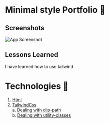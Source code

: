 # Minimal style Portfolio 📝  
  
## Screenshots  
![App Screenshot](https://assets.grok.com/users/3cb735c3-2c80-45f5-ae6e-264c8e0e303e/7t4xg3a2dtBMPwcn-generated_image.jpg)  

## Lessons Learned  
I have learned how to use tailwind   
      
# Technologies 🚀 
1. [Html](#html)  
2. [TailwindCss](#TailwindCss)  
    a. [Dealing with clip-path](#subparagraph1)  
    b. [Dealing with utility-classes](#subparagraph1) 